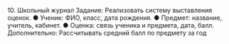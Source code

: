 10. Школьный журнал
Задание: Реализовать систему выставления оценок.
● Ученик: ФИО, класс, дата рождения.
● Предмет: название, учитель, кабинет.
● Оценка: связь ученика и предмета, дата, балл.
Дополнительно: Рассчитывать средний балл по предмету за год
